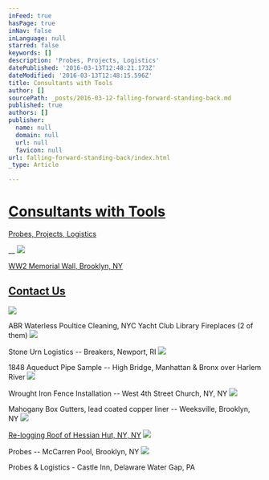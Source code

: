 ```yaml
---
inFeed: true
hasPage: true
inNav: false
inLanguage: null
starred: false
keywords: []
description: 'Probes, Projects, Logistics'
datePublished: '2016-03-13T12:48:21.173Z'
dateModified: '2016-03-13T12:48:15.596Z'
title: Consultants with Tools
author: []
sourcePath: _posts/2016-03-12-falling-forward-standing-back.md
published: true
authors: []
publisher:
  name: null
  domain: null
  url: null
  favicon: null
url: falling-forward-standing-back/index.html
_type: Article

---
```

# [Consultants with Tools][0]

[Probes, Projects, Logistics][1]

__
![](https://the-grid-user-content.s3-us-west-2.amazonaws.com/de4a6241-e543-4fb0-90eb-db9684ba911a.jpg)

[WW2 Memorial Wall, Brooklyn, NY][2]

## [Contact Us][1]
![](https://the-grid-user-content.s3-us-west-2.amazonaws.com/36c04945-f2bf-417f-b3f9-68a645c18577.jpg)

ABR Waterless Poultice Cleaning, NYC Yacht Club Library Fireplaces (2 of them)
![](https://the-grid-user-content.s3-us-west-2.amazonaws.com/d3cb57e7-3aeb-470a-8ed0-4e8eac5a44b3.jpg)

Stone Urn Logistics -- Breakers, Newport, RI
![](https://the-grid-user-content.s3-us-west-2.amazonaws.com/4a2ab229-d374-4151-a7b5-d7c1d5fc7fdb.jpg)

1848 Aqueduct Pipe Sample -- High Bridge, Manhattan & Bronx over Harlem River
![](https://the-grid-user-content.s3-us-west-2.amazonaws.com/f7f05db4-8a81-4c99-af01-640dec044cfe.jpg)

Wrought Iron Fence Installation -- West 4th Street Church, NY, NY
![](https://the-grid-user-content.s3-us-west-2.amazonaws.com/9423f570-6270-4fb6-b64a-b38f8fe1cf82.jpg)

Mahogany Box Gutters, lead coated copper liner -- Weeksville, Brooklyn, NY
![](https://the-grid-user-content.s3-us-west-2.amazonaws.com/15676d73-a0fc-4279-94b3-6ae6628b09a9.jpg)

[Re-logging Roof of Hessian Hut, NY, NY][3]
![](https://the-grid-user-content.s3-us-west-2.amazonaws.com/51dbefdc-687c-4cee-bd25-30fa6b1e114a.jpg)

Probes -- McCarren Pool, Brooklyn, NY
![](https://the-grid-user-content.s3-us-west-2.amazonaws.com/5fe97bcf-bdcb-4810-bb30-c1b23a022432.jpg)

Probes & Logistics - Castle Inn, Delaware Water Gap, PA

[0]: null
[1]: https://thegrid.ai/where-what/
[2]: https://thegrid.ai/follett-project-ww2-memorial-wall/
[3]: https://thegrid.ai/follett-project-hessian-hut/